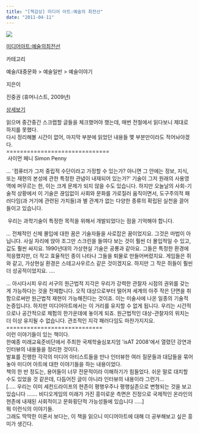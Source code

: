 ```yaml
---
title: "[책감상] 미디어 아트:예술의 최전선"
date: "2011-04-11"
---
```


[![](http://book.daum-img.net/R72x100/KOR9788958622826)](http://book.daum.net/detail/book.do?bookid=KOR9788958622826)

[미디어아트:예술의최전선](http://book.daum.net/detail/book.do?bookid=KOR9788958622826)

카테고리

예술/대중문화 > 예술일반 > 예술이야기

지은이

진중권 (휴머니스트, 2009년)

[상세보기](http://book.daum.net/detail/book.do?bookid=KOR9788958622826)

  
읽으며 중간중간 스크랩할 글들을 체크했어야 했는데, 매번 전철에서 읽다보니 제대로 하지를 못했다.  
다시 정리해볼 시간이 없어, 마지막 부분에 읽었던 내용들 몇 부분만이라도 적어놔야겠다.  
\==============================  
 사이먼 페니 Simon Penny

  

... '컴퓨터가 그저 중립적 수단이라고 가정할 수 있는가? 아니면 그 안에는 정보, 지식, 또는 재현의 본성에 관한 특정한 관념이 내재되어 있는가?' 기술이 그저 원래의 사용영역에 머무르는 한, 이는 크게 문제가 되지 않을 수도 있습니다. 하지만 오늘날의 사회-기술적 상황에서 이 기술은 끊임없이 사회와 문화를 가로질러 움직이면서, 도구주의적 패러다임(과 거기에 관련된 가치들)과 별 관계가 없는 다양한 종류의 확립된 실천을 끌어들이고 있습니다.

 우리는 과학기술이 특정한 목적을 위해서 개발되었다는 점을 기억해야 합니다. 

  

  

... 전체적인 신체 몰입에 대한 꿈은 기술자들을 사로잡은 꿈이었지요. 그것은 마법이 아닙니다. 사실 자리에 앉아 조그만 스크린을 들여다 보는 것이 훨씬 더 몰입적일 수 있고, 값도 훨씬 싸지요. 1990년대의 가상현실 기술은 공룡과 같아요. 그들은 특정한 환경에 적응했지만, 더 작고 효율적인 종이 나타나 그들을 퇴물로 만들어버렸지요. 게임들은 쥐와 같고, 가상현실 환경은 스테고사우르스 같은 것이겠지요. 하지만 그 작은 쥐들이 훨씬 더 성공적이었지요. ....

  

... 아시다시피 우리 서구의 원근법적 지각은 우리가 강력한 관찰자 시점의 권위를 갖는 게 가능하다는 것을 전제합니다. 오직 대상으로부터 떨어져 세계의 아주 작은 단면을 취함으로써만 원근법적 재현이 가능해진다는 것이죠. 이는 미술사에 나온 일종의 기술적 논증입니다. 하지만 미디어아트에서는 이 거리를 유지할 수 없게 됩니다. 우리는 시간적으로나 공간적으로 체험의 한가운데에 놓이게 되죠. 원근법적인 대상-관찰자의 위치는 더 이상 유지될 수 없습니다. 관조적인 지각 패러다임도 마찬가지지요.   
\============================  
이런 이야기들이 있는 책이다.  
한예종 미래교육준비단에서 주최한 국제학술심포지엄 'isAT 2008'에서 열렸던 강연과 인터뷰의 내용들을 정리한 것이다.  
발표를 진행한 각각의 미디어 아티스트들을 만나 인터뷰한 여러 질문들과 대답들을 묶어놓아 미디어 아트에 대한 이야기들을 하는 내용이었다.  
책의 한 반 정도는, 용어들이 너무 전문적이라 이해하기가 힘들었다. 쉬운 말로 대치할 수도 있었을 것 같은데, 다듬어진 글이 아니라 인터뷰의 내용이라 그런가...    
\[..... 우리는 이미 세컨드라이프의 현존이 평행우주나 평행실존으로 변형되는 것을 보고 있습니다 ....... 비디오게임의 미래가 가진 흥미로운 측면은 진정으로 국제적인 온라인의 현존에 내재된 사회적이고 문화횡단적 가능성들에 있습니다 .....\]  
뭐 이런식의 이야기들.  
그래도 딱딱한 이론서 보다는, 이 책을 읽으니 미디어아트에 대해 더 공부해보고 싶은 흥미가 생긴다.
